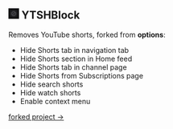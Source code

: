 
## <img alt="Icon" width="21" src="https://raw.githubusercontent.com/gravadox/YTSHBlock/refs/heads/main/icons/icon-96.png" style="max-width: 100%;"> YTSHBlock

Removes YouTube shorts, forked from 
**options**:
-   Hide Shorts tab in navigation tab
-   Hide Shorts section in Home feed
-   Hide Shorts tab in channel page
-   Hide Shorts from Subscriptions page
-   Hide search shorts
-   Hide watch shorts
-   Enable context menu

[forked project ->](https://github.com/raven0230/Remove-Youtube-Shorts)
